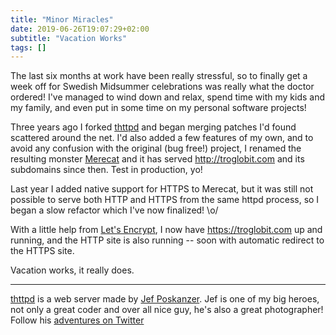 ```yaml
---
title: "Minor Miracles"
date: 2019-06-26T19:07:29+02:00
subtitle: "Vacation Works"
tags: []
---
```


The last six months at work have been really stressful, so to finally
get a week off for Swedish Midsummer celebrations was really what the
doctor ordered!  I've managed to wind down and relax, spend time with my
kids and my family, and even put in some time on my personal software
projects!

Three years ago I forked [thttpd][] and began merging patches I'd found
scattered around the net.  I'd also added a few features of my own, and
to avoid any confusion with the original (bug free!) project, I renamed
the resulting monster [Merecat](https://merecat.troglobit.com/) and it
has served <http://troglobit.com> and its subdomains since then.  Test
in production, yo!

Last year I added native support for HTTPS to Merecat, but it was still
not possible to serve both HTTP and HTTPS from the same httpd process,
so I began a slow refactor which I've now finalized! \o/

With a little help from [Let's Encrypt](https://letsencrypt.org/), I now
have <https://troglobit.com> up and running, and the HTTP site is also
running -- soon with automatic redirect to the HTTPS site.

Vacation works, it really does.

-----

[thttpd][] is a web server made by [Jef Poskanzer](http://acme.com/).
Jef is one of my big heroes, not only a great coder and over all nice
guy, he's also a great photographer!  Follow his [adventures on
Twitter](https://twitter.com/jef_poskanzer/)

[thttpd]: http://acme.com/software/thttpd/

